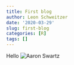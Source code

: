 ```yaml
---
title: First blog
author: Leon Schweitzer
date: '2020-03-29'
slug: first-blog
categories: [R]
tags: []
---
```

Hello
![Aaron Swartz](https://files.catbox.moe/2odprl.jpg)